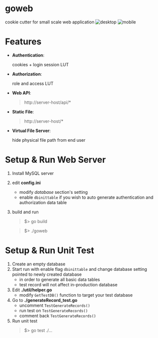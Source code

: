# goweb
cookie cutter for small scale web application
![desktop](https://user-images.githubusercontent.com/1818236/30304876-578c3bea-97a2-11e7-94cb-a2fa57e79edd.png)
![mobile](https://user-images.githubusercontent.com/1818236/30304806-f23d7bd2-97a1-11e7-968c-1a6f0ec6fad9.png)

# Features
- **Authentication**: 
   
    cookies + login session LUT
- **Authorization**: 

    role and access LUT
- **Web API**:  
    > http://server-host/api/*
- **Static File**: 
    > http://server-host/*
- **Virtual File Server**: 

    hide physical file path from end user

# Setup & Run Web Server
1. Install MySQL server
2. edit **config.ini**
    * modify _database_ section's setting
    * enable `dbinittable` if you wish to auto generate authentication and authorization data table
3. build and run
    > $> go build

    > $> ./goweb

# Setup & Run Unit Test
1. Create an empty database
2. Start run with enable flag `dbinittable` and change database setting pointed to newly created database
    * in order to generate all basic data tables
    * test record will not affect in-production database
3. Edit **./util/helper.go**
    * modify `GetTestDB()` function to target your test database
4. Go to **./generateRecord_test.go**
    * uncomment `TestGenerateRecords()`
    * run test on `TestGenerateRecords()`
    * comment back `TestGenerateRecords()`
5. Run unit test
    > $> go test ./...